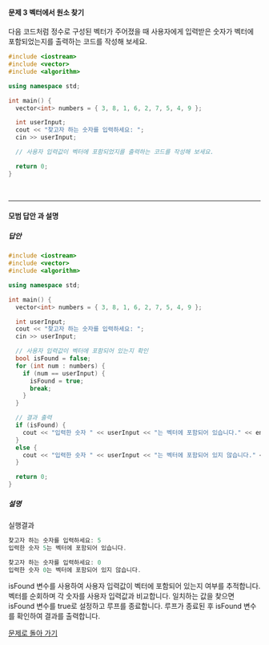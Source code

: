 #### 문제 3 벡터에서 원소 찾기
다음 코드처럼 정수로 구성된 벡터가 주어졌을 때 사용자에게 입력받은 숫자가 벡터에 포함되었는지를 출력하는 코드를 작성해 보세요.
```cpp
#include <iostream>
#include <vector>
#include <algorithm>

using namespace std;

int main() {
  vector<int> numbers = { 3, 8, 1, 6, 2, 7, 5, 4, 9 };

  int userInput;
  cout << "찾고자 하는 숫자를 입력하세요: ";
  cin >> userInput;

  // 사용자 입력값이 벡터에 포함되었지를 출력하는 코드를 작성해 보세요.

  return 0;
}
```
<br/>

---

#### 모범 답안 과 설명
##### 답안
```cpp
#include <iostream>
#include <vector>
#include <algorithm>

using namespace std;

int main() {
  vector<int> numbers = { 3, 8, 1, 6, 2, 7, 5, 4, 9 };

  int userInput;
  cout << "찾고자 하는 숫자를 입력하세요: ";
  cin >> userInput;

  // 사용자 입력값이 벡터에 포함되어 있는지 확인
  bool isFound = false;
  for (int num : numbers) {
    if (num == userInput) {
      isFound = true;
      break;
    }
  }

  // 결과 출력
  if (isFound) {
    cout << "입력한 숫자 " << userInput << "는 벡터에 포함되어 있습니다." << endl;
  }
  else {
    cout << "입력한 숫자 " << userInput << "는 벡터에 포함되어 있지 않습니다." << endl;
  }

  return 0;
}
```

##### 설명
실행결과
```cpp
찾고자 하는 숫자를 입력하세요: 5
입력한 숫자 5는 벡터에 포함되어 있습니다.
```

```cpp
찾고자 하는 숫자를 입력하세요: 0
입력한 숫자 0는 벡터에 포함되어 있지 않습니다.
```

isFound 변수를 사용하여 사용자 입력값이 벡터에 포함되어 있는지 여부를 추적합니다.
벡터를 순회하며 각 숫자를 사용자 입력값과 비교합니다.
일치하는 값을 찾으면 isFound 변수를 true로 설정하고 루프를 종료합니다.
루프가 종료된 후 isFound 변수를 확인하여 결과를 출력합니다.

[문제로 돌아 가기](README.md "문제로 돌아 가기")
